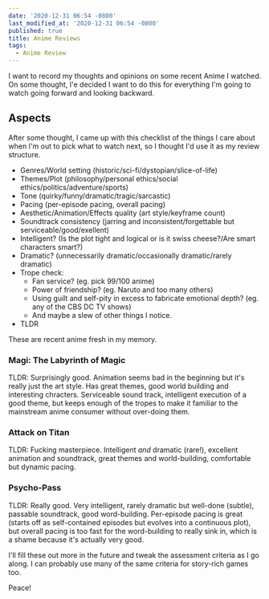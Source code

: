 ```yaml
---
date: '2020-12-31 06:54 -0800'
last_modified_at: '2020-12-31 06:54 -0800'
published: true
title: Anime Reviews
tags:
  - Anime Review
---
```

I want to record my thoughts and opinions on some recent Anime I watched. On some thought, I'e decided I want to do this for everything I'm going to watch going forward and looking backward.

## Aspects

After some thought, I came up with this checklist of the things I care about when I'm out to pick what to watch next, so I thought I'd use it as my review structure.

- Genres/World setting (historic/sci-fi/dystopian/slice-of-life)
- Themes/Plot (philosophy/personal ethics/social ethics/politics/adventure/sports)
- Tone (quirky/funny/dramatic/tragic/sarcastic)
- Pacing (per-episode pacing, overall pacing)
- Aesthetic/Animation/Effects quality (art style/keyframe count)
- Soundtrack consistency (jarring and inconsistent/forgettable but serviceable/good/exellent)
- Intelligent? (Is the plot tight and logical or is it swiss cheese?/Are smart characters smart?)
- Dramatic? (unnecessarily dramatic/occasionally dramatic/rarely dramatic)
- Trope check:
  - Fan service? (eg. pick 99/100 anime)
  - Power of friendship? (eg. Naruto and too many others)
  - Using guilt and self-pity in excess to fabricate emotional depth? (eg. any of the CBS DC TV shows)
  - And maybe a slew of other things I notice.
- TLDR

These are recent anime fresh in my memory.

### Magi: The Labyrinth of Magic

TLDR: Surprisingly good. Animation seems bad in the beginning but it's really just the art style. Has great themes, good world building and interesting chracters. Serviceable sound track, intelligent execution of a good theme, but keeps enough of the tropes to make it familiar to the mainstream anime consumer without over-doing them.

### Attack on Titan

TLDR: Fucking masterpiece. Intelligent _and_ dramatic (rare!), excellent animation and soundtrack, great themes and world-building, comfortable but dynamic pacing.

### Psycho-Pass

TLDR: Really good. Very intelligent, rarely dramatic but well-done (subtle), passable soundtrack, good word-building. Per-episode pacing is great (starts off as self-contained episodes but evolves into a continuous plot), but overall pacing is too fast for the word-building to really sink in, which is a shame because it's actually very good.

I'll fill these out more in the future and tweak the assessment criteria as I go along. I can probably use many of the same criteria for story-rich games too.

Peace!
